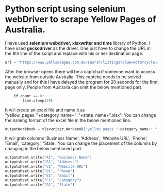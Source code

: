 # Python script using selenium webDriver to scrape Yellow Pages of Australia.

I have used **selenium webdriver, xlsxwriter and time** library of Python. I have used **geckodriver** as the driver. One just have to change the URL in the 8th line of the script and replace with his or her destination page.

```python
url = "https://www.yellowpages.com.au/search/listings?clue=motorcycle+shop&locationClue=Victoria&lat=&lon="
```

After the browser opens there will be a captcha if someone want to access the website from outside Australia. This captcha needs to be solved manually and for this I have delayed the program for 20 seconds for the first page only. People from Australia can omit the below mentioned part.

``` python
    if count == 0:
        time.sleep(20)
```

It will create an excel file and name it as "yellow_pages_"+category_name+"_"+state_name+".xlsx". You can change the naming format of the excel file in the below mentioned line.

```python
outputWorkbook = xlsxwriter.Workbook("yellow_pages_"+category_name+"_"+state_name+".xlsx")
```

It will grab columns 'Business Name', 'Address', 'Website URL', 'Phone', 'Email', 'category', 'State'. You can change the placement of the columns by changing in the below mentioned part.

```python
outputsheet.write("A1", "Business Name")
outputsheet.write("B1", "Address")
outputsheet.write("C1", "Website URL")
outputsheet.write("D1", "Phone")
outputsheet.write("E1", "Email")
outputsheet.write("F1", "Category")
outputsheet.write("G1", "State")
```
